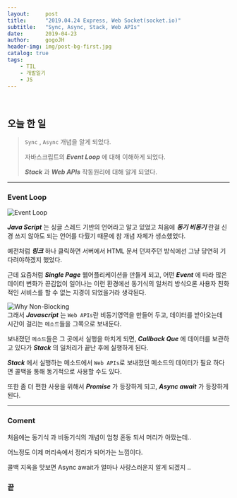 ```yaml
---
layout:     post
title:      "2019.04.24 Express, Web Socket(socket.io)"
subtitle:   "Sync, Async, Stack, Web APIs"
date:       2019-04-23
author:     gogoJH
header-img: img/post-bg-first.jpg
catalog: true
tags:
    - TIL
    - 개발일기
    - JS
---
```


<br>


## 오늘 한 일


> `Sync` , `Async` 개념을 알게 되었다.
> 
> 자바스크립트의 ***Event Loop*** 에 대해 이해하게 되었다.
> 
> ***Stack*** 과 ***Web APIs*** 작동원리에 대해 알게 되었다.

---

### Event Loop

![Event Loop](https://cdn-images-1.medium.com/max/800/1*m5M4NV495oH4ADvpnItnVQ.png)

***Java Script*** 는 싱글 스레드 기반의 언어라고 알고 있었고 처음에 ***동기 비동기*** 란걸 
신경 쓰지 않아도 되는 언어를 다뤘기 때문에 참 개념 자체가 생소했었다.
 
예전처럼 ***링크*** 하나 클릭하면 서버에서 HTML 문서 던져주던 방식에선 그냥 당연히 기다려야하겠지 했었다.

근데 요즘처럼 ***Single Page*** 웹어플리케이션을 만들게 되고, 어떤 ***Event*** 에 따라 많은
데이터 변화가 끈김없이 일어나는 이런 환경에선 동기식의 일처리 방식으론 사용자 
친화적인 서비스를 할 수 없는 지경이 되었을거라 생각된다. 

![Why Non-Blocking](https://image.slidesharecdn.com/buildingnonblockingrest-151025131258-lva1-app6892/95/building-a-nonblocking-rest-api-in-less-than-30-minutes-11-638.jpg?cb=1445778858)
<br>
그래서 ***Javascript*** 는 `Web APIs`란 비동기영역을 만들어 두고, 데이터를 받아오는데 
시간이 걸리는 `메소드`들을 그쪽으로 보내둔다.

보내졌던 `메소드`들은 그 곳에서 실행을 마치게 되면, ***Callback Que*** 에 데이터를
보관하고 있다가 ***Stack*** 의 일처리가 끝난 후에 실행하게 된다. 

***Stack*** 에서 실행하는 메소드에서 `Web APIs`로 보내졌던 메소드의 데이터가 필요
하다면 콜백을 통해 동기적으로 사용할 수도 있다.

또한 좀 더 편한 사용을 위해서 ***Promise*** 가 등장하게 되고, ***Async await*** 가 등장하게 
된다. 

---
### Coment
처음에는 동기식 과 비동기식의 개념이 엄청 혼동 되서 머리가 아팠는데..

어느정도 이제 머리속에서 정리가 되어가는 느낌이다.

콜백 지옥을 맛보면 Async await가 얼마나 사랑스러운지 알게 되겠지 ..

### 끝
<!--stackedit_data:
eyJoaXN0b3J5IjpbMTcyOTQ2NDgyN119
-->